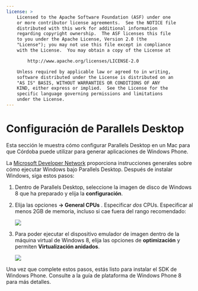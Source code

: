```yaml
---
license: >
    Licensed to the Apache Software Foundation (ASF) under one
    or more contributor license agreements.  See the NOTICE file
    distributed with this work for additional information
    regarding copyright ownership.  The ASF licenses this file
    to you under the Apache License, Version 2.0 (the
    "License"); you may not use this file except in compliance
    with the License.  You may obtain a copy of the License at

        http://www.apache.org/licenses/LICENSE-2.0

    Unless required by applicable law or agreed to in writing,
    software distributed under the License is distributed on an
    "AS IS" BASIS, WITHOUT WARRANTIES OR CONDITIONS OF ANY
    KIND, either express or implied.  See the License for the
    specific language governing permissions and limitations
    under the License.
---
```


# Configuración de Parallels Desktop

Esta sección le muestra cómo configurar Parallels Desktop en un Mac para que Córdoba puede utilizar para generar aplicaciones de Windows Phone.

La [Microsoft Developer Network][1] proporciona instrucciones generales sobre cómo ejecutar Windows bajo Parallels Desktop. Después de instalar Windows, siga estos pasos:

 [1]: http://msdn.microsoft.com/en-US/library/windows/apps/jj945424

1.  Dentro de Parallels Desktop, seleccione la imagen de disco de Windows 8 que ha preparado y elija la **configuración**.

2.  Elija las opciones **→ General CPUs** . Especificar *dos* CPUs. Especificar al menos 2GB de memoria, incluso si cae fuera del rango recomendado:
    
    ![][2]

3.  Para poder ejecutar el dispositivo emulador de imagen dentro de la máquina virtual de Windows 8, elija las opciones de **optimización** y permiten **Virtualización anidados**.
    
    ![][3]

 [2]: img/guide/platforms/wp8/parallel_cpu_opts.png
 [3]: img/guide/platforms/wp8/parallel_optimize_opts.png

Una vez que complete estos pasos, estás listo para instalar el SDK de Windows Phone. Consulte a la guía de plataforma de Windows Phone 8 para más detalles.